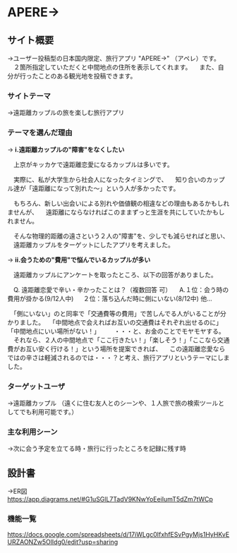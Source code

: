 # APERE→

## サイト概要

→ユーザー投稿型の日本国内限定、旅行アプリ "APERE→" （アペレ）です。
　２箇所指定していただくと中間地点の住所を表示してくれます。
　また、自分が行ったことのある観光地を投稿できます。



### サイトテーマ　
<!-- コンセプト（概念）＝ テーマ（目的、主題） ＋ 切り口 -->
→遠距離カップルの旅を楽しむ旅行アプリ



### テーマを選んだ理由

→ **ⅰ.遠距離カップルの"障害"をなくしたい**

　上京がキッカケで遠距離恋愛になるカップルは多いです。

　実際に、私が大学生から社会人になったタイミングで、
　知り合いのカップル達が「遠距離になって別れた〜」という人が多かったです。

　もちろん、新しい出会いによる別れや価値観の相違などの理由もあるかもしれませんが、
　遠距離にならなければこのままずっと生涯を共にしていたかもしれません。

　そんな物理的距離の遠さという２人の"障害"を、少しでも減らせればと思い、
　遠距離カップルをターゲットにしたアプリを考えました。


→ **ⅱ.会うための"費用"で悩んでいるカップルが多い**

　遠距離カップルにアンケートを取ったところ、以下の回答がありました。

　Q. 遠距離恋愛で辛い・辛かったことは？（複数回答 可）
　A.１位：会う時の費用が掛かる(9/12人中)
　  ２位：落ち込んだ時に側にいない(8/12中) 他...

　「側にいない」のと同率で「交通費等の費用」で苦しんでる人がいることが分かりました。
　「中間地点で会えればお互いの交通費はそれぞれ出せるのに」「中間地点にいい場所がない！」
　　・・・と、お金のことでモヤモヤする。
　それなら、２人の中間地点で「ここ行きたい！」「楽しそう！」「ここなら交通費がお互い安く行ける！」という場所を提案できれば、
　この遠距離恋愛ならではの辛さは軽減されるのでは・・・？と考え、旅行アプリというテーマにしました。

### ターゲットユーザ
→遠距離カップル
（遠くに住む友人とのシーンや、１人旅で旅の検索ツールとしてでも利用可能です。）

### 主な利用シーン
→次に会う予定を立てる時・旅行に行ったところを記録に残す時

## 設計書
→ER図
https://app.diagrams.net/#G1uSGlL7TadV9KNwYoEeiIumT5dZm7tWCp

### 機能一覧
https://docs.google.com/spreadsheets/d/17iWLgc0IfxhfESvPgyMjs1HyHKvEURZAONZw5OlIdg0/edit?usp=sharing




